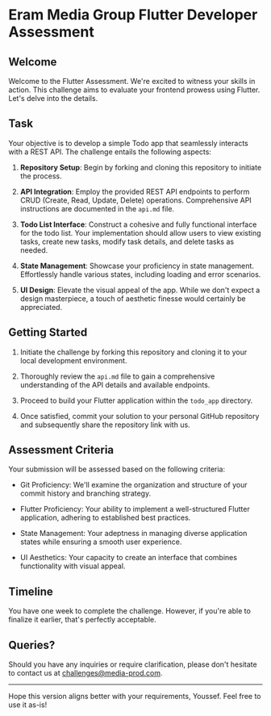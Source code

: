 # Eram Media Group Flutter Developer Assessment

## Welcome

Welcome to the Flutter Assessment.
We're excited to witness your skills in action.
This challenge aims to evaluate your frontend prowess using Flutter.
Let's delve into the details.

## Task

Your objective is to develop a simple Todo app that seamlessly interacts with a REST API. The challenge entails the following aspects:

1. **Repository Setup**: Begin by forking and cloning this repository to initiate the process.

2. **API Integration**: Employ the provided REST API endpoints to perform CRUD (Create, Read, Update, Delete) operations. Comprehensive API instructions are documented in the `api.md` file.

3. **Todo List Interface**: Construct a cohesive and fully functional interface for the todo list. Your implementation should allow users to view existing tasks, create new tasks, modify task details, and delete tasks as needed.

4. **State Management**: Showcase your proficiency in state management. Effortlessly handle various states, including loading and error scenarios.

5. **UI Design**: Elevate the visual appeal of the app. While we don't expect a design masterpiece, a touch of aesthetic finesse would certainly be appreciated.

## Getting Started

1. Initiate the challenge by forking this repository and cloning it to your local development environment.

2. Thoroughly review the `api.md` file to gain a comprehensive understanding of the API details and available endpoints.

3. Proceed to build your Flutter application within the `todo_app` directory.

4. Once satisfied, commit your solution to your personal GitHub repository and subsequently share the repository link with us.

## Assessment Criteria

Your submission will be assessed based on the following criteria:

- Git Proficiency: We'll examine the organization and structure of your commit history and branching strategy.

- Flutter Proficiency: Your ability to implement a well-structured Flutter application, adhering to established best practices.

- State Management: Your adeptness in managing diverse application states while ensuring a smooth user experience.

- UI Aesthetics: Your capacity to create an interface that combines functionality with visual appeal.

## Timeline

You have one week to complete the challenge. However, if you're able to finalize it earlier, that's perfectly acceptable.

## Queries?

Should you have any inquiries or require clarification, please don't hesitate to contact us at challenges@media-prod.com.

---

Hope this version aligns better with your requirements, Youssef. Feel free to use it as-is!
